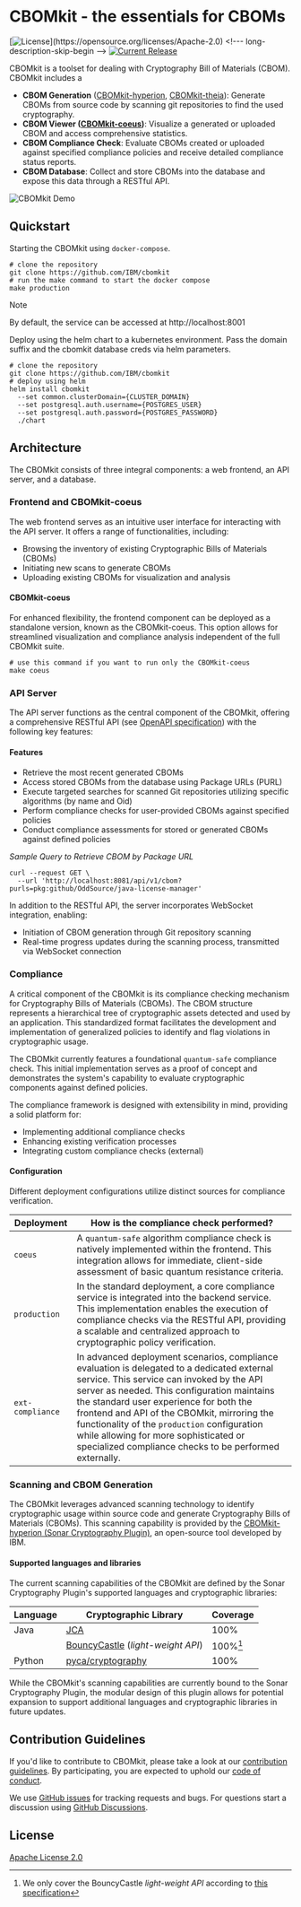 # CBOMkit - the essentials for CBOMs

[![License](https://img.shields.io/github/license/IBM/cbomkit.svg?)](https://opensource.org/licenses/Apache-2.0) <!--- long-description-skip-begin -->
[![Current Release](https://img.shields.io/github/release/IBM/cbomkit.svg?logo=IBM)](https://github.com/IBM/cbomkit/releases)

CBOMkit is a toolset for dealing with Cryptography Bill of Materials (CBOM). CBOMkit includes a
- **CBOM Generation** ([CBOMkit-hyperion](https://github.com/IBM/sonar-cryptography), [CBOMkit-theia](https://github.com/IBM/cbomkit-theia)): Generate CBOMs from source code by scanning git repositories to find the used cryptography.
- **CBOM Viewer ([CBOMkit-coeus](https://github.com/IBM/cbomkit?tab=readme-ov-file#cbomkit-coeus))**: Visualize a generated or uploaded CBOM and access comprehensive statistics.
- **CBOM Compliance Check**: Evaluate CBOMs created or uploaded against specified compliance policies and receive detailed compliance status reports.
- **CBOM Database**: Collect and store CBOMs into the database and expose this data through a RESTful API.


![CBOMkit Demo](.github/img/cbomkit.gif)

## Quickstart

Starting the CBOMkit using `docker-compose`.
```shell
# clone the repository 
git clone https://github.com/IBM/cbomkit
# run the make command to start the docker compose 
make production
```

> [!NOTE]
> By default, the service can be accessed at http://localhost:8001

Deploy using the helm chart to a kubernetes environment. Pass the domain suffix and the cbomkit database creds via helm parameters.
```shell
# clone the repository 
git clone https://github.com/IBM/cbomkit
# deploy using helm
helm install cbomkit 
  --set common.clusterDomain={CLUSTER_DOMAIN}
  --set postgresql.auth.username={POSTGRES_USER} 
  --set postgresql.auth.password={POSTGRES_PASSWORD} 
  ./chart
```

## Architecture

The CBOMkit consists of three integral components: a web frontend, an API server, and a database.

### Frontend and CBOMkit-coeus

The web frontend serves as an intuitive user interface for interacting with the API server. It offers a range of functionalities, including:
 - Browsing the inventory of existing Cryptographic Bills of Materials (CBOMs)
 - Initiating new scans to generate CBOMs 
 - Uploading existing CBOMs for visualization and analysis

#### CBOMkit-coeus

For enhanced flexibility, the frontend component can be deployed as a standalone version, known as the CBOMkit-coeus. 
This option allows for streamlined visualization and compliance analysis independent of the full CBOMkit suite.

```shell
# use this command if you want to run only the CBOMkit-coeus
make coeus
```

### API Server

The API server functions as the central component of the CBOMkit, offering a comprehensive RESTful API 
(see [OpenAPI specification](openapi.yaml)) with the following key features:

#### Features
- Retrieve the most recent generated CBOMs
- Access stored CBOMs from the database using Package URLs (PURL)
- Execute targeted searches for scanned Git repositories utilizing specific algorithms (by name and Oid)
- Perform compliance checks for user-provided CBOMs against specified policies 
- Conduct compliance assessments for stored or generated CBOMs against defined policies

*Sample Query to Retrieve CBOM by Package URL*
```shell
curl --request GET \
  --url 'http://localhost:8081/api/v1/cbom?purls=pkg:github/OddSource/java-license-manager'
```

In addition to the RESTful API, the server incorporates WebSocket integration, enabling:
 - Initiation of CBOM generation through Git repository scanning 
 - Real-time progress updates during the scanning process, transmitted via WebSocket connection

### Compliance

A critical component of the CBOMkit is its compliance checking mechanism for Cryptography Bills of Materials (CBOMs). 
The CBOM structure represents a hierarchical tree of cryptographic assets detected and used by an application. 
This standardized format facilitates the development and implementation of generalized policies 
to identify and flag violations in cryptographic usage.

The CBOMkit currently features a foundational `quantum-safe` compliance check. 
This initial implementation serves as a proof of concept and demonstrates the system's capability to evaluate
cryptographic components against defined policies.

The compliance framework is designed with extensibility in mind, providing a solid platform for:
 - Implementing additional compliance checks 
 - Enhancing existing verification processes 
 - Integrating custom compliance checks (external)

#### Configuration

Different deployment configurations utilize distinct sources for compliance verification.

| Deployment       | How is the compliance check performed?                                                                                                                                                                                                                                                                                                                                                                                               |
|------------------|--------------------------------------------------------------------------------------------------------------------------------------------------------------------------------------------------------------------------------------------------------------------------------------------------------------------------------------------------------------------------------------------------------------------------------------|
| `coeus`          | A `quantum-safe` algorithm compliance check is natively implemented within the frontend. This integration allows for immediate, client-side assessment of basic quantum resistance criteria.                                                                                                                                                                                                                                         |
| `production`     | In the standard deployment, a core compliance service is integrated into the backend service. This implementation enables the execution of compliance checks via the RESTful API, providing a scalable and centralized approach to cryptographic policy verification.                                                                                                                                                                |
| `ext-compliance` | In advanced deployment scenarios, compliance evaluation is delegated to a dedicated external service. This service can invoked by the API server as needed. This configuration maintains the standard user experience for both the frontend and API of the CBOMkit, mirroring the functionality of the `production` configuration while allowing for more sophisticated or specialized compliance checks to be performed externally. |

### Scanning and CBOM Generation

The CBOMkit leverages advanced scanning technology to identify cryptographic usage within source code and generate 
Cryptography Bills of Materials (CBOMs). This scanning capability is provided by the 
[CBOMkit-hyperion (Sonar Cryptography Plugin)](https://github.com/IBM/sonar-cryptography), an open-source tool developed by IBM.

#### Supported languages and libraries

The current scanning capabilities of the CBOMkit are defined by the Sonar Cryptography Plugin's supported languages 
and cryptographic libraries:

| Language | Cryptographic Library                                                                         | Coverage | 
|----------|-----------------------------------------------------------------------------------------------|----------|
| Java     | [JCA](https://docs.oracle.com/javase/8/docs/technotes/guides/security/crypto/CryptoSpec.html) | 100%     |
|          | [BouncyCastle](https://github.com/bcgit/bc-java) (*light-weight API*)                         | 100%[^1] |
| Python   | [pyca/cryptography](https://cryptography.io/en/latest/)                                       | 100%     |

[^1]: We only cover the BouncyCastle *light-weight API* according to [this specification](https://javadoc.io/static/org.bouncycastle/bctls-jdk14/1.75/specifications.html)

While the CBOMkit's scanning capabilities are currently bound to the Sonar Cryptography Plugin, the modular 
design of this plugin allows for potential expansion to support additional languages and cryptographic libraries in 
future updates.

## Contribution Guidelines

If you'd like to contribute to CBOMkit, please take a look at our
[contribution guidelines](CONTRIBUTING.md). By participating, you are expected to uphold our [code of conduct](CODE_OF_CONDUCT.md).

We use [GitHub issues](https://github.com/IBM/cbomkit/issues) for tracking requests and bugs. For questions
start a discussion using [GitHub Discussions](https://github.com/IBM/cbomkit/discussions).

## License

[Apache License 2.0](LICENSE.txt)

